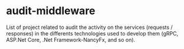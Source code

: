 # audit-middleware

List of project related to audit the activity on the services (requests / responses) in the differents technologies used to develop them (gRPC, ASP.Net Core, .Net Framework-NancyFx, and so on).

